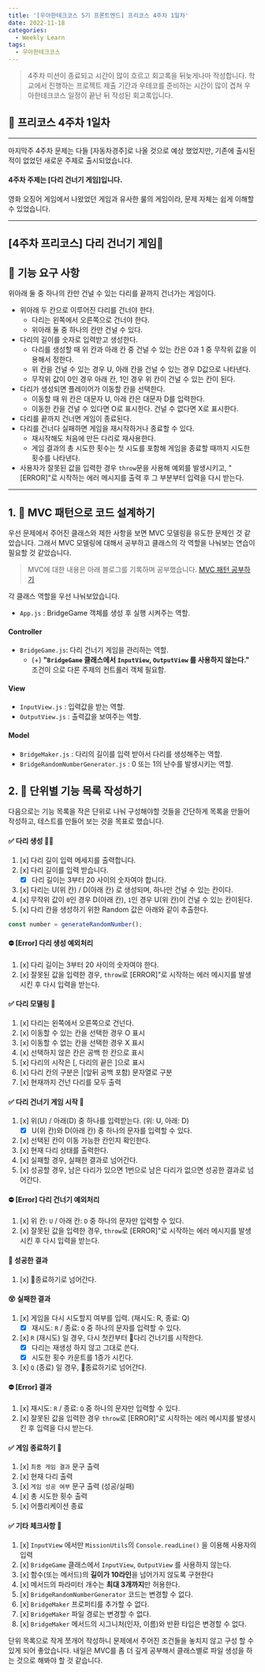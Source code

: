 ```yaml
---
title: '[우아한테크코스 5기 프론트엔드] 프리코스 4주차 1일차'
date: 2022-11-18
categories:
  - Weekly Learn
tags:
  - 우아한테크코스
---
```


> 4주차 미션이 종료되고 시간이 많이 흐르고 회고록을 뒤늦게나마 작성합니다. 학교에서 진행하는 프로젝트 제출 기간과 우테코를 준비하는 시간이 많이 겹쳐 우아한테크코스 일정이 끝난 뒤 작성된 회고록입니다.

## 🥳 프리코스 4주차 1일차

---

마지막주 4주차 문제는 다들 [자동차경주]로 나올 것으로 예상 했었지만, 기존에 출시된 적이 없었던 새로운 주제로 출시되었습니다.

#### 4주차 주제는 [다리 건너기 게임]입니다.

영화 오징어 게임에서 나왔었던 게임과 유사한 룰의 게임이라, 문제 자체는 쉽게 이해할 수 있었습니다.

---

## [4주차 프리코스] 다리 건너기 게임🌉

## 🚀 기능 요구 사항

위아래 둘 중 하나의 칸만 건널 수 있는 다리를 끝까지 건너가는 게임이다.

- 위아래 두 칸으로 이루어진 다리를 건너야 한다.
  - 다리는 왼쪽에서 오른쪽으로 건너야 한다.
  - 위아래 둘 중 하나의 칸만 건널 수 있다.
- 다리의 길이를 숫자로 입력받고 생성한다.
  - 다리를 생성할 때 위 칸과 아래 칸 중 건널 수 있는 칸은 0과 1 중 무작위 값을 이용해서 정한다.
  - 위 칸을 건널 수 있는 경우 U, 아래 칸을 건널 수 있는 경우 D값으로 나타낸다.
  - 무작위 값이 0인 경우 아래 칸, 1인 경우 위 칸이 건널 수 있는 칸이 된다.
- 다리가 생성되면 플레이어가 이동할 칸을 선택한다.
  - 이동할 때 위 칸은 대문자 U, 아래 칸은 대문자 D를 입력한다.
  - 이동한 칸을 건널 수 있다면 O로 표시한다. 건널 수 없다면 X로 표시한다.
- 다리를 끝까지 건너면 게임이 종료된다.
- 다리를 건너다 실패하면 게임을 재시작하거나 종료할 수 있다.
  - 재시작해도 처음에 만든 다리로 재사용한다.
  - 게임 결과의 총 시도한 횟수는 첫 시도를 포함해 게임을 종료할 때까지 시도한 횟수를 나타낸다.
- 사용자가 잘못된 값을 입력한 경우 `throw`문을 사용해 예외를 발생시키고, "[ERROR]"로 시작하는 에러 메시지를 출력 후 그 부분부터 입력을 다시 받는다.

---

## 1. 🎨 MVC 패턴으로 코드 설계하기

우선 문제에서 주어진 클래스와 제한 사항을 보면 MVC 모델링을 유도한 문제인 것 같았습니다. 그래서 MVC 모델링에 대해서 공부하고 클래스의 각 역할을 나눠보는 연습이 필요할 것 같았습니다.

> MVC에 대한 내용은 아래 블로그를 기록하며 공부했습니다. [MVC 패턴 공부하기](https://blog-tummy.vercel.app/blog/2022/11/MVC-%ED%8C%A8%ED%84%B4-%EA%B3%B5%EB%B6%80%ED%95%98%EA%B8%B0)

각 클래스 역할을 우선 나눠보았습니다.

- `App.js` : BridgeGame 객체를 생성 후 실행 시켜주는 역할.

#### Controller

- `BridgeGame.js`: 다리 건너기 게임을 관리하는 역할.
  - (+) **"`BridgeGame` 클래스에서 `InputView`, `OutputView` 를 사용하지 않는다."** 조건이 으로 다른 주제의 컨트롤러 객체 필요함.

#### View

- `InputView.js` : 입력값을 받는 역할.
- `OutputView.js` : 출력값을 보여주는 역할.

#### Model

- `BridgeMaker.js` : 다리의 길이를 입력 받아서 다리를 생성해주는 역할.
- `BridgeRandomNumberGenerator.js` : 0 또는 1의 난수를 발생시키는 역할.

## **2. 📝 단위별 기능 목록 작성하기**

다음으로는 기능 목록을 작은 단위로 나눠 구성해야할 것들을 간단하게 목록을 만들어 작성하고, 테스트를 만들어 보는 것을 목표로 했습니다.

#### **✅ 다리 생성 👷‍♂️**

1. [x] 다리 길이 입력 메세지를 출력합니다.
2. [x] 다리 길이를 입력 받습니다.
   - [x] 다리 길이는 3부터 20 사이의 숫자여야 합니다.
3. [x] 다리는 U(위 칸) / D(아래 칸) 로 생성되며, 하나만 건널 수 있는 칸이다.
4. [x] 무작위 값이 `0`인 경우 D(아래 칸), `1`인 경우 U(위 칸)이 건널 수 있는 칸이된다.
5. [x] 다리 칸을 생성하기 위한 Random 값은 아래와 같이 추출한다.

```js
const number = generateRandomNumber();
```

#### **⛔ [Error] 다리 생성 예외처리**

1. [x] 다리 길이는 3부터 20 사이의 숫자여야 한다.
2. [x] 잘못된 값을 입력한 경우, `throw`로 [ERROR]"로 시작하는 에러 메시지를 발생시킨 후 다시 입력을 받는다.

#### **✅ 다리 모델링 🌉**

1. [x] 다리는 왼쪽에서 오른쪽으로 건넌다.
2. [x] 이동할 수 있는 칸을 선택한 경우 O 표시
3. [x] 이동할 수 없는 칸을 선택한 경우 X 표시
4. [x] 선택하지 않은 칸은 공백 한 칸으로 표시
5. [x] 다리의 시작은 [, 다리의 끝은 ]으로 표시
6. [x] 다리 칸의 구분은 |(앞뒤 공백 포함) 문자열로 구분
7. [x] 현재까지 건넌 다리를 모두 출력

#### **✅ 다리 건너기 게임 시작 🦑**

1. [x] 위(U) / 아래(D) 중 하나를 입력받는다. (위: U, 아래: D)
   - [x] U(위 칸)와 D(아래 칸) 중 하나의 문자를 입력할 수 있다.
2. [x] 선택된 칸이 이동 가능한 칸인지 확인한다.
3. [x] 현재 다리 상태를 출력한다.
4. [x] 실패할 경우, 실패한 결과로 넘어간다.
5. [x] 성공할 경우, 남은 다리가 있으면 1번으로 남은 다리가 없으면 성공한 결과로 넘어간다.

#### **⛔ [Error] 다리 건너기 예외처리**

1. [x] 위 칸: `U` / 아래 칸: `D` 중 하나의 문자만 입력할 수 있다.
2. [x] 잘못된 값을 입력한 경우, `throw`로 [ERROR]"로 시작하는 에러 메시지를 발생시킨 후 다시 입력을 받는다.

#### **🥳 성공한 결과**

1. [x] 🚪종료하기로 넘어간다.

#### **😵 실패한 결과**

1. [x] 게임을 다시 시도할지 여부를 입력. (재시도: R, 종료: Q)
   - [x] 재시도: `R` / 종료: `Q` 중 하나의 문자를 입력할 수 있다.
2. [x] `R` (재시도) 일 경우, 다시 첫칸부터 🌉다리 건너기를 시작한다.
   - [x] 다리는 재생성 하지 않고 그대로 쓴다.
   - [x] 시도한 횟수 카운트를 1증가 시킨다.
3. [x] `Q` (종료) 일 경우, 🚪종료하기로 넘어간다.

#### **⛔ [Error] 결과**

1. [x] 재시도: `R` / 종료: `Q` 중 하나의 문자만 입력할 수 있다.
2. [x] 잘못된 값을 입력한 경우 `throw`로 [ERROR]"로 시작하는 에러 메시지를 발생시킨 후 입력을 다시 받는다.

#### **✅ 게임 종료하기 🚪**

1. [x] `최종 게임 결과` 문구 출력
2. [x] 현재 다리 출력
3. [x] `게임 성공 여부` 문구 출력 (성공/실패)
4. [x] 총 시도한 횟수 출력
5. [x] 어플리케이션 종료

#### **✅ 기타 체크사항 🎸**

1. [x] `InputView` 에서만 `MissionUtils`의 `Console.readLine()` 을 이용해 사용자의 입력
2. [x] `BridgeGame` 클래스에서 `InputView`, `OutputView` 를 사용하지 않는다.
3. [x] 함수(또는 메서드)의 **길이가 10라인**을 넘어가지 않도록 구현한다
4. [x] 메서드의 파라미터 개수는 **최대 3개까지**만 허용한다.
5. [x] `BridgeRandomNumberGenerator` 코드는 변경할 수 없다.
6. [x] `BridgeMaker` 프로퍼티를 추가할 수 없다.
7. [x] `BridgeMaker` 파일 경로는 변경할 수 없다.
8. [x] `BridgeMaker` 메서드의 시그니처(인자, 이름)와 반환 타입은 변경할 수 없다.

단위 목록으로 작게 쪼개어 작성하니 문제에서 주어진 조건들을 놓치지 않고 구성 할 수 있게 되어 좋았습니다. 내일은 MVC를 좀 더 깊게 공부해서 클래스별로 파일 생성을 하는 것으로 해봐야 할 것 같습니다.
